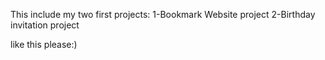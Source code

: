 This include my two first projects:
1-Bookmark Website project
2-Birthday invitation project

like this please:)
